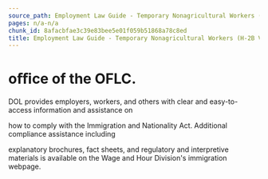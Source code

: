 ```yaml
---
source_path: Employment Law Guide - Temporary Nonagricultural Workers (H-2B Visas).md
pages: n/a-n/a
chunk_id: 8afacbfae3c39e83bee5e01f059b51868a78c8ed
title: Employment Law Guide - Temporary Nonagricultural Workers (H-2B Visas)
---
```

# oﬃce of the OFLC.

DOL provides employers, workers, and others with clear and easy-to-access information and assistance on

how to comply with the Immigration and Nationality Act. Additional compliance assistance including

explanatory brochures, fact sheets, and regulatory and interpretive materials is available on the Wage and Hour Division's immigration webpage.
